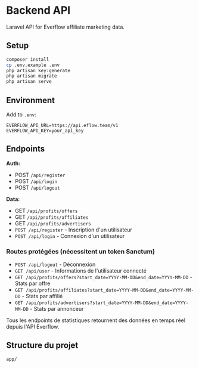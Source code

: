 # Backend API

Laravel API for Everflow affiliate marketing data.

## Setup

```bash
composer install
cp .env.example .env
php artisan key:generate
php artisan migrate
php artisan serve
```

## Environment

Add to `.env`:
```
EVERFLOW_API_URL=https://api.eflow.team/v1
EVERFLOW_API_KEY=your_api_key
```

## Endpoints

**Auth:**
- POST `/api/register`
- POST `/api/login` 
- POST `/api/logout`

**Data:**
- GET `/api/profits/offers`
- GET `/api/profits/affiliates`
- GET `/api/profits/advertisers`
- `POST /api/register` - Inscription d'un utilisateur
- `POST /api/login` - Connexion d'un utilisateur

### Routes protégées (nécessitent un token Sanctum)
- `POST /api/logout` - Déconnexion
- `GET /api/user` - Informations de l'utilisateur connecté
- `GET /api/profits/offers?start_date=YYYY-MM-DD&end_date=YYYY-MM-DD` - Stats par offre
- `GET /api/profits/affiliates?start_date=YYYY-MM-DD&end_date=YYYY-MM-DD` - Stats par affilié
- `GET /api/profits/advertisers?start_date=YYYY-MM-DD&end_date=YYYY-MM-DD` - Stats par annonceur

Tous les endpoints de statistiques retournent des données en temps réel depuis l'API Everflow.

## Structure du projet

```
app/

